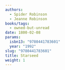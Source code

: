```yaml
---
authors:
  - Spider Robinson
  - Jeanne Robinson
books/tags:
  - owned-but-unread
date: 1800-02-08
params:
  isbn13: "9780441783601"
  year: "1992"
slug: "9780441783601"
title: Starseed
weight: 1
---
```


<!--more-->
